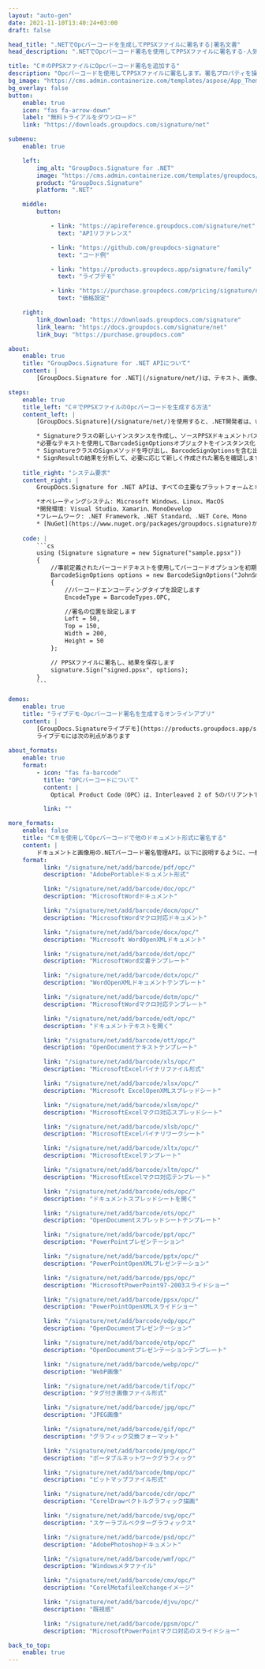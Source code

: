 ```yaml
---
layout: "auto-gen"
date: 2021-11-10T13:40:24+03:00
draft: false

head_title: ".NETでOpcバーコードを生成してPPSXファイルに署名する|署名文書"
head_description: ".NETでOpcバーコード署名を使用してPPSXファイルに署名する-人気のあるビジネスドキュメントや画像ファイル形式にバーコードを追加します."

title: "C＃のPPSXファイルにOpcバーコード署名を追加する"
description: "Opcバーコードを使用してPPSXファイルに署名します。署名プロパティを操作し、ニーズに合ったドキュメント内で高度な署名オプションを設定します."
bg_image: "https://cms.admin.containerize.com/templates/aspose/App_Themes/V3/images/bg/header1.png"
bg_overlay: false
button:
    enable: true
    icon: "fas fa-arrow-down"
    label: "無料トライアルをダウンロード"
    link: "https://downloads.groupdocs.com/signature/net"

submenu:
    enable: true

    left:
        img_alt: "GroupDocs.Signature for .NET"
        image: "https://cms.admin.containerize.com/templates/groupdocs/images/product-logos/90x90-noborder/groupdocs-signature-net.png"
        product: "GroupDocs.Signature"
        platform: ".NET"

    middle:
        button:

            - link: "https://apireference.groupdocs.com/signature/net"
              text: "APIリファレンス"

            - link: "https://github.com/groupdocs-signature"
              text: "コード例"

            - link: "https://products.groupdocs.app/signature/family"
              text: "ライブデモ"

            - link: "https://purchase.groupdocs.com/pricing/signature/net"
              text: "価格設定"

    right:
        link_download: "https://downloads.groupdocs.com/signature"
        link_learn: "https://docs.groupdocs.com/signature/net"
        link_buy: "https://purchase.groupdocs.com"

about:
    enable: true
    title: "GroupDocs.Signature for .NET APIについて"
    content: |
        [GroupDocs.Signature for .NET](/signature/net/)は、テキスト、画像、バーコード、スタンプ、フォームフィールド、QRコード、メタデータなどのさまざまな署名タイプを使用してデジタルドキュメントに電子署名するネイティブ.NETAPIです。ユーザーは、PDF、Microsoft Word、Excelワークシート、PowerPointプレゼンテーション、Adobe Photoshop、メタファイル、および画像ファイル形式内のデジタル署名を追加、編集、検証、削除、および検索でき、必要に応じて署名プロパティをカスタマイズするための追加サポートがあります。

steps:
    enable: true
    title_left: "C＃でPPSXファイルのOpcバーコードを生成する方法"
    content_left: |
        [GroupDocs.Signature](/signature/net/)を使用すると、.NET開発者は、いくつかの簡単な手順を実行することで、アプリケーション内のPPSXファイルにOpcバーコードを簡単に追加できます。

        * Signatureクラスの新しいインスタンスを作成し、ソースPPSXドキュメントパスをコンストラクターパラメーターとして渡します。
        *必要なテキストを使用してBarcodeSignOptionsオブジェクトをインスタンス化し、EncodeTypeプロパティをOPCに設定します。
        * SignatureクラスのSignメソッドを呼び出し、BarcodeSignOptionsを含む出力PPSXファイル名を渡します。
        * SignResultの結果を分析して、必要に応じて新しく作成された署名を確認します。
        
    title_right: "システム要求"
    content_right: |
        GroupDocs.Signature for .NET APIは、すべての主要なプラットフォームとオペレーティングシステムでサポートされています。以下のコードを実行する前に、システムに次の前提条件がインストールされていることを確認してください。

        *オペレーティングシステム: Microsoft Windows、Linux、MacOS
        *開発環境: Visual Studio、Xamarin、MonoDevelop
        *フレームワーク: .NET Framework、.NET Standard、.NET Core、Mono
        * [NuGet](https://www.nuget.org/packages/groupdocs.signature)からGroupDocs.Signaturefor.NETの最新バージョンをダウンロードします
        
    code: |
        ```cs
        using (Signature signature = new Signature("sample.ppsx"))
        {
            //事前定義されたバーコードテキストを使用してバーコードオプションを初期化します
            BarcodeSignOptions options = new BarcodeSignOptions("JohnSmith")
            {
                //バーコードエンコーディングタイプを設定します
                EncodeType = BarcodeTypes.OPC,

                //署名の位置を設定します
                Left = 50,
                Top = 150,
                Width = 200,
                Height = 50
            };

            // PPSXファイルに署名し、結果を保存します 
            signature.Sign("signed.ppsx", options);
        }
        ```
        
demos:
    enable: true
    title: "ライブデモ-Opcバーコード署名を生成するオンラインアプリ"
    content: |
        [GroupDocs.Signatureライブデモ](https://products.groupdocs.app/signature/family)サイトにアクセスして、今すぐPPSXファイルにOpcバーコードを追加してください。  
        ライブデモには次の利点があります
        
about_formats:
    enable: true
    format:
        - icon: "fas fa-barcode"
          title: "OPCバーコードについて"
          content: |
            Optical Product Code（OPC）は、Interleaved 2 of 5のバリアントです。これは、Vision Council of America（VCA）バーコードとしても知られています。この記号は、眼鏡などの光学小売製品にマークを付けて、製品とその製造元を識別するために使用されます。

          link: ""

more_formats:
    enable: false
    title: "C＃を使用してOpcバーコードで他のドキュメント形式に署名する"
    content: |
        ドキュメントと画像用の.NETバーコード署名管理API。以下に説明するように、一般的なファイル形式のいくつかにバーコード署名を追加します。
    format: 
          link: "/signature/net/add/barcode/pdf/opc/"
          description: "AdobePortableドキュメント形式"

          link: "/signature/net/add/barcode/doc/opc/"
          description: "MicrosoftWordドキュメント"

          link: "/signature/net/add/barcode/docm/opc/"
          description: "MicrosoftWordマクロ対応ドキュメント"

          link: "/signature/net/add/barcode/docx/opc/"
          description: "Microsoft WordOpenXMLドキュメント"

          link: "/signature/net/add/barcode/dot/opc/"
          description: "MicrosoftWord文書テンプレート"

          link: "/signature/net/add/barcode/dotx/opc/"
          description: "WordOpenXMLドキュメントテンプレート"

          link: "/signature/net/add/barcode/dotm/opc/"
          description: "MicrosoftWordマクロ対応テンプレート"       

          link: "/signature/net/add/barcode/odt/opc/"
          description: "ドキュメントテキストを開く"

          link: "/signature/net/add/barcode/ott/opc/"
          description: "OpenDocumentテキストテンプレート"

          link: "/signature/net/add/barcode/xls/opc/"
          description: "MicrosoftExcelバイナリファイル形式"

          link: "/signature/net/add/barcode/xlsx/opc/"
          description: "Microsoft ExcelOpenXMLスプレッドシート"

          link: "/signature/net/add/barcode/xlsm/opc/"
          description: "MicrosoftExcelマクロ対応スプレッドシート"

          link: "/signature/net/add/barcode/xlsb/opc/"
          description: "MicrosoftExcelバイナリワークシート"

          link: "/signature/net/add/barcode/xltx/opc/"
          description: "MicrosoftExcelテンプレート"

          link: "/signature/net/add/barcode/xltm/opc/"
          description: "MicrosoftExcelマクロ対応テンプレート"

          link: "/signature/net/add/barcode/ods/opc/"
          description: "ドキュメントスプレッドシートを開く"

          link: "/signature/net/add/barcode/ots/opc/"
          description: "OpenDocumentスプレッドシートテンプレート"

          link: "/signature/net/add/barcode/ppt/opc/"
          description: "PowerPointプレゼンテーション"

          link: "/signature/net/add/barcode/pptx/opc/"
          description: "PowerPointOpenXMLプレゼンテーション"

          link: "/signature/net/add/barcode/pps/opc/"
          description: "MicrosoftPowerPoint97-2003スライドショー"

          link: "/signature/net/add/barcode/ppsx/opc/"
          description: "PowerPointOpenXMLスライドショー"                              

          link: "/signature/net/add/barcode/odp/opc/"
          description: "OpenDocumentプレゼンテーション"

          link: "/signature/net/add/barcode/otp/opc/"
          description: "OpenDocumentプレゼンテーションテンプレート"

          link: "/signature/net/add/barcode/webp/opc/"
          description: "WebP画像"

          link: "/signature/net/add/barcode/tif/opc/"
          description: "タグ付き画像ファイル形式"

          link: "/signature/net/add/barcode/jpg/opc/"
          description: "JPEG画像"

          link: "/signature/net/add/barcode/gif/opc/"
          description: "グラフィック交換フォーマット"

          link: "/signature/net/add/barcode/png/opc/"
          description: "ポータブルネットワークグラフィック"

          link: "/signature/net/add/barcode/bmp/opc/"
          description: "ビットマップファイル形式"

          link: "/signature/net/add/barcode/cdr/opc/"
          description: "CorelDrawベクトルグラフィック描画"

          link: "/signature/net/add/barcode/svg/opc/"
          description: "スケーラブルベクターグラフィックス"

          link: "/signature/net/add/barcode/psd/opc/"
          description: "AdobePhotoshopドキュメント"

          link: "/signature/net/add/barcode/wmf/opc/"
          description: "Windowsメタファイル"        

          link: "/signature/net/add/barcode/cmx/opc/"
          description: "CorelMetafileeXchangeイメージ"

          link: "/signature/net/add/barcode/djvu/opc/"
          description: "既視感"

          link: "/signature/net/add/barcode/ppsm/opc/"
          description: "MicrosoftPowerPointマクロ対応のスライドショー"

back_to_top:
    enable: true
---
```


